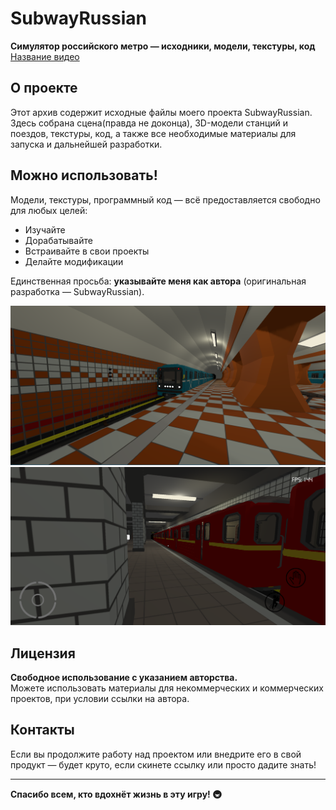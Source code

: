 # SubwayRussian

**Симулятор российского метро — исходники, модели, текстуры, код**
[Название видео](https://www.youtube.com/watch?v=GTtQNwtCi6g)

## О проекте

Этот архив содержит исходные файлы моего проекта SubwayRussian. Здесь собрана сцена(правда не доконца), 3D-модели станций и поездов, текстуры, код, а также все необходимые материалы для запуска и дальнейшей разработки.

## Можно использовать!

Модели, текстуры, программный код — всё предоставляется свободно для любых целей:  
* Изучайте  
* Дорабатывайте  
* Встраивайте в свои проекты  
* Делайте модификации

Единственная просьба: **указывайте меня как автора** (оригинальная разработка — SubwayRussian).

![Модель поезда](image/Zastavka.png)
![Модель поезда2](image/Red.png)

## Лицензия

**Свободное использование с указанием авторства.**  
Можете использовать материалы для некоммерческих и коммерческих проектов, при условии ссылки на автора.

## Контакты

Если вы продолжите работу над проектом или внедрите его в свой продукт — будет круто, если скинете ссылку или просто дадите знать!

---

**Спасибо всем, кто вдохнёт жизнь в эту игру! 🚇**
